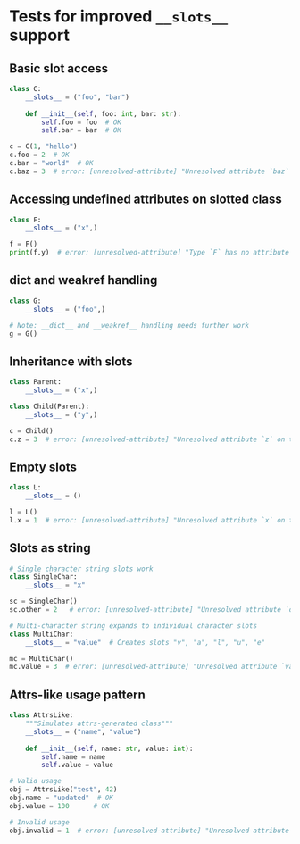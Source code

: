# Tests for improved `__slots__` support

## Basic slot access

```py
class C:
    __slots__ = ("foo", "bar")
    
    def __init__(self, foo: int, bar: str):
        self.foo = foo  # OK
        self.bar = bar  # OK

c = C(1, "hello") 
c.foo = 2  # OK
c.bar = "world"  # OK
c.baz = 3  # error: [unresolved-attribute] "Unresolved attribute `baz` on type `C`."
```

## Accessing undefined attributes on slotted class

```py
class F:
    __slots__ = ("x",)

f = F()
print(f.y)  # error: [unresolved-attribute] "Type `F` has no attribute `y`"
```

## __dict__ and __weakref__ handling

```py
class G:
    __slots__ = ("foo",)

# Note: __dict__ and __weakref__ handling needs further work
g = G()
```

## Inheritance with __slots__

```py
class Parent:
    __slots__ = ("x",)

class Child(Parent):
    __slots__ = ("y",)

c = Child()
c.z = 3  # error: [unresolved-attribute] "Unresolved attribute `z` on type `Child`."
```

## Empty slots

```py
class L:
    __slots__ = ()

l = L()
l.x = 1  # error: [unresolved-attribute] "Unresolved attribute `x` on type `L`."
```

## Slots as string

```py
# Single character string slots work
class SingleChar:
    __slots__ = "x"

sc = SingleChar()
sc.other = 2   # error: [unresolved-attribute] "Unresolved attribute `other` on type `SingleChar`."

# Multi-character string expands to individual character slots
class MultiChar:
    __slots__ = "value"  # Creates slots "v", "a", "l", "u", "e"

mc = MultiChar()
mc.value = 3  # error: [unresolved-attribute] "Unresolved attribute `value` on type `MultiChar`."
```

## Attrs-like usage pattern

```py
class AttrsLike:
    """Simulates attrs-generated class"""
    __slots__ = ("name", "value")
    
    def __init__(self, name: str, value: int):
        self.name = name
        self.value = value

# Valid usage
obj = AttrsLike("test", 42)
obj.name = "updated"  # OK
obj.value = 100      # OK

# Invalid usage  
obj.invalid = 1  # error: [unresolved-attribute] "Unresolved attribute `invalid` on type `AttrsLike`."
```